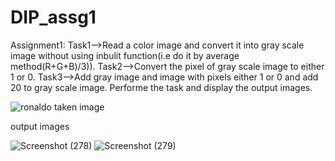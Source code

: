 # DIP_assg1
Assignment1:
Task1-->Read a color image and convert it into gray scale image without using inbulit function(i.e do it by average method(R+G+B)/3)).
Task2-->Convert the pixel of gray scale image to either 1 or 0.
Task3-->Add gray image and image with pixels either 1 or 0 and add 20 to gray scale image.
Performe the task and display the output images.













![ronaldo](https://user-images.githubusercontent.com/59815159/150490378-3c1ae895-3321-477b-a121-57c6bfa5e99c.jpg)
taken image 

output images




![Screenshot (278)](https://user-images.githubusercontent.com/59815159/150490471-9e6864d1-efb4-4f84-836c-fdb88a5cce8b.png)
![Screenshot (279)](https://user-images.githubusercontent.com/59815159/150490485-564aec94-b4f4-4359-80c8-6a52b5205514.png)

